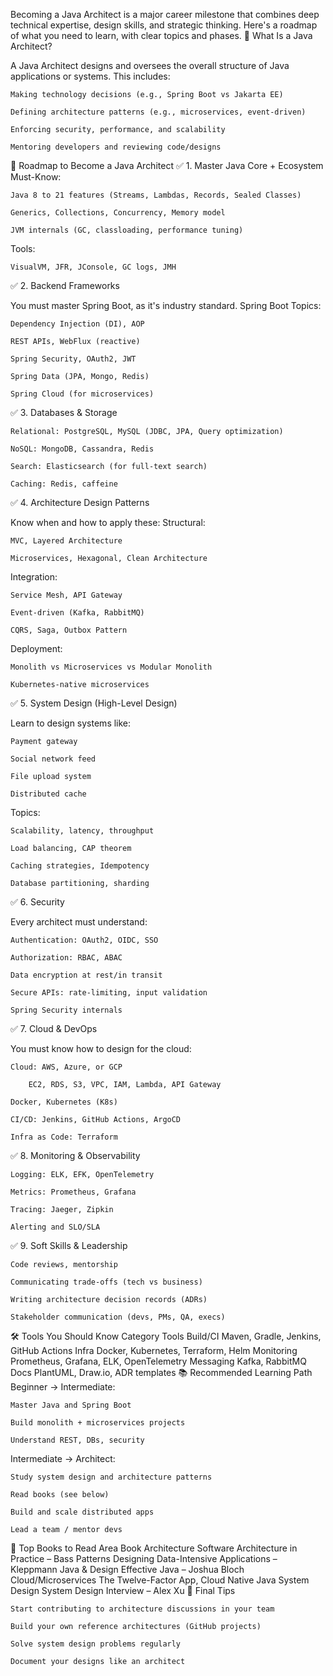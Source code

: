 Becoming a Java Architect is a major career milestone that combines deep technical expertise, design skills, and strategic thinking. Here's a roadmap of what you need to learn, with clear topics and phases.
🎯 What Is a Java Architect?

A Java Architect designs and oversees the overall structure of Java applications or systems. This includes:

    Making technology decisions (e.g., Spring Boot vs Jakarta EE)

    Defining architecture patterns (e.g., microservices, event-driven)

    Enforcing security, performance, and scalability

    Mentoring developers and reviewing code/designs

🧭 Roadmap to Become a Java Architect
✅ 1. Master Java Core + Ecosystem
Must-Know:

    Java 8 to 21 features (Streams, Lambdas, Records, Sealed Classes)

    Generics, Collections, Concurrency, Memory model

    JVM internals (GC, classloading, performance tuning)

Tools:

    VisualVM, JFR, JConsole, GC logs, JMH

✅ 2. Backend Frameworks

You must master Spring Boot, as it's industry standard.
Spring Boot Topics:

    Dependency Injection (DI), AOP

    REST APIs, WebFlux (reactive)

    Spring Security, OAuth2, JWT

    Spring Data (JPA, Mongo, Redis)

    Spring Cloud (for microservices)

✅ 3. Databases & Storage

    Relational: PostgreSQL, MySQL (JDBC, JPA, Query optimization)

    NoSQL: MongoDB, Cassandra, Redis

    Search: Elasticsearch (for full-text search)

    Caching: Redis, caffeine

✅ 4. Architecture Design Patterns

Know when and how to apply these:
Structural:

    MVC, Layered Architecture

    Microservices, Hexagonal, Clean Architecture

Integration:

    Service Mesh, API Gateway

    Event-driven (Kafka, RabbitMQ)

    CQRS, Saga, Outbox Pattern

Deployment:

    Monolith vs Microservices vs Modular Monolith

    Kubernetes-native microservices

✅ 5. System Design (High-Level Design)

Learn to design systems like:

    Payment gateway

    Social network feed

    File upload system

    Distributed cache

Topics:

    Scalability, latency, throughput

    Load balancing, CAP theorem

    Caching strategies, Idempotency

    Database partitioning, sharding

✅ 6. Security

Every architect must understand:

    Authentication: OAuth2, OIDC, SSO

    Authorization: RBAC, ABAC

    Data encryption at rest/in transit

    Secure APIs: rate-limiting, input validation

    Spring Security internals

✅ 7. Cloud & DevOps

You must know how to design for the cloud:

    Cloud: AWS, Azure, or GCP

        EC2, RDS, S3, VPC, IAM, Lambda, API Gateway

    Docker, Kubernetes (K8s)

    CI/CD: Jenkins, GitHub Actions, ArgoCD

    Infra as Code: Terraform

✅ 8. Monitoring & Observability

    Logging: ELK, EFK, OpenTelemetry

    Metrics: Prometheus, Grafana

    Tracing: Jaeger, Zipkin

    Alerting and SLO/SLA

✅ 9. Soft Skills & Leadership

    Code reviews, mentorship

    Communicating trade-offs (tech vs business)

    Writing architecture decision records (ADRs)

    Stakeholder communication (devs, PMs, QA, execs)

🛠️ Tools You Should Know
Category	Tools
Build/CI	Maven, Gradle, Jenkins, GitHub Actions
Infra	Docker, Kubernetes, Terraform, Helm
Monitoring	Prometheus, Grafana, ELK, OpenTelemetry
Messaging	Kafka, RabbitMQ
Docs	PlantUML, Draw.io, ADR templates
📚 Recommended Learning Path
Beginner → Intermediate:

    Master Java and Spring Boot

    Build monolith + microservices projects

    Understand REST, DBs, security

Intermediate → Architect:

    Study system design and architecture patterns

    Read books (see below)

    Build and scale distributed apps

    Lead a team / mentor devs

📘 Top Books to Read
Area	Book
Architecture	Software Architecture in Practice – Bass
Patterns	Designing Data-Intensive Applications – Kleppmann
Java & Design	Effective Java – Joshua Bloch
Cloud/Microservices	The Twelve-Factor App, Cloud Native Java
System Design	System Design Interview – Alex Xu
🚀 Final Tips

    Start contributing to architecture discussions in your team

    Build your own reference architectures (GitHub projects)

    Solve system design problems regularly

    Document your designs like an architect
